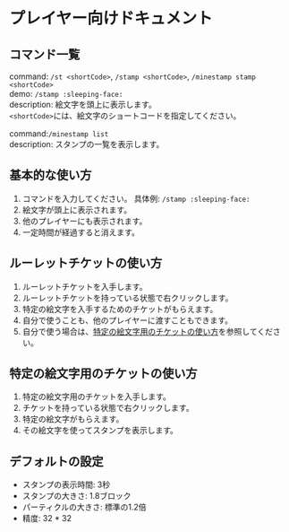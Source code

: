 # プレイヤー向けドキュメント

## コマンド一覧
command: `/st <shortCode>`, `/stamp <shortCode>`, `/minestamp stamp <shortCode>`<br />
demo: `/stamp :sleeping-face:`<br />
description: 絵文字を頭上に表示します。<br />
`<shortCode>`には、絵文字のショートコードを指定してください。<br />

command:`/minestamp list`<br />
description: スタンプの一覧を表示します。<br />

## 基本的な使い方
1. コマンドを入力してください。 具体例: `/stamp :sleeping-face:`
2. 絵文字が頭上に表示されます。
3. 他のプレイヤーにも表示されます。
4. 一定時間が経過すると消えます。

## ルーレットチケットの使い方
1. ルーレットチケットを入手します。
2. ルーレットチケットを持っている状態で右クリックします。
3. 特定の絵文字を入手するためのチケットがもらえます。
4. 自分で使うことも、他のプレイヤーに渡すこともできます。
5. 自分で使う場合は、[特定の絵文字用のチケットの使い方](#特定の絵文字用のチケットの使い方)を参照してください。

## 特定の絵文字用のチケットの使い方
1. 特定の絵文字用のチケットを入手します。
2. チケットを持っている状態で右クリックします。
3. 特定の絵文字がもらえます。
4. その絵文字を使ってスタンプを表示します。

## デフォルトの設定
- スタンプの表示時間: 3秒
- スタンプの大きさ: 1.8ブロック
- パーティクルの大きさ: 標準の1.2倍
- 精度: 32 * 32


